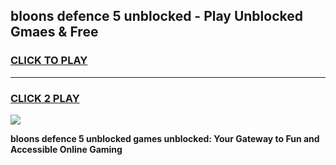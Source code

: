 
## bloons defence 5 unblocked - Play Unblocked Gmaes & Free
<h3>
<a href="https://news.freeplayer.one?title=bloons_defence_5_unblocked&ref=16F">CLICK TO PLAY</a></h3>
<hr>

<h3>
<a href="https://news.freeplayer.one?title=bloons_defence_5_unblocked&ref=16F">CLICK 2 PLAY</a>
  
</h3>

<a href="https://news.freeplayer.one?title=bloons_defence_5_unblocked&ref=16F/"><img src="https://clearcache.store/games.png"></a>


**bloons defence 5 unblocked games unblocked: Your Gateway to Fun and Accessible Online Gaming**
